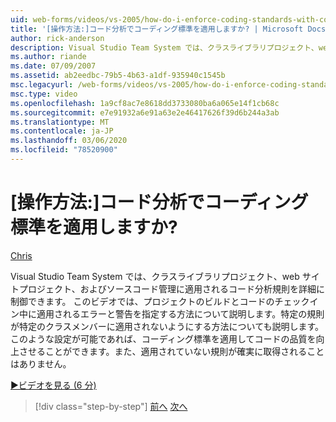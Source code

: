 ```yaml
---
uid: web-forms/videos/vs-2005/how-do-i-enforce-coding-standards-with-code-analysis
title: '[操作方法:]コード分析でコーディング標準を適用しますか? | Microsoft Docs'
author: rick-anderson
description: Visual Studio Team System では、クラスライブラリプロジェクト、web サイトプロジェクト、およびソースコード併置に適用されるコード分析規則を詳細に制御できます。
ms.author: riande
ms.date: 07/09/2007
ms.assetid: ab2eedbc-79b5-4b63-a1df-935940c1545b
msc.legacyurl: /web-forms/videos/vs-2005/how-do-i-enforce-coding-standards-with-code-analysis
msc.type: video
ms.openlocfilehash: 1a9cf8ac7e8618dd3733080ba6a065e14f1cb68c
ms.sourcegitcommit: e7e91932a6e91a63e2e46417626f39d6b244a3ab
ms.translationtype: MT
ms.contentlocale: ja-JP
ms.lasthandoff: 03/06/2020
ms.locfileid: "78520900"
---
```

# <a name="how-do-i-enforce-coding-standards-with-code-analysis"></a>[操作方法:]コード分析でコーディング標準を適用しますか?

[Chris](https://twitter.com/CMenegay)

Visual Studio Team System では、クラスライブラリプロジェクト、web サイトプロジェクト、およびソースコード管理に適用されるコード分析規則を詳細に制御できます。 このビデオでは、プロジェクトのビルドとコードのチェックイン中に適用されるエラーと警告を指定する方法について説明します。特定の規則が特定のクラスメンバーに適用されないようにする方法についても説明します。 このような設定が可能であれば、コーディング標準を適用してコードの品質を向上させることができます。また、適用されていない規則が確実に取得されることはありません。

[&#9654;ビデオを見る (6 分)](https://channel9.msdn.com/Blogs/ASP-NET-Site-Videos/how-do-i-enforce-coding-standards-with-code-analysis)

> [!div class="step-by-step"]
> [前へ](how-do-i-set-up-distributed-load-testing-for-high-volume-tests.md)
> [次へ](how-do-i-use-generic-tests.md)
